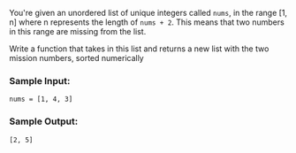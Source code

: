 You're given an unordered list of unique integers called `nums`, in the range [1, n]
where n represents the length of `nums + 2`. This means that two numbers in this range
are missing from the list.

Write a function that takes in this list and returns a new list with the two mission numbers, sorted numerically

### Sample Input:

```
nums = [1, 4, 3]
```

### Sample Output:

```
[2, 5]
```
